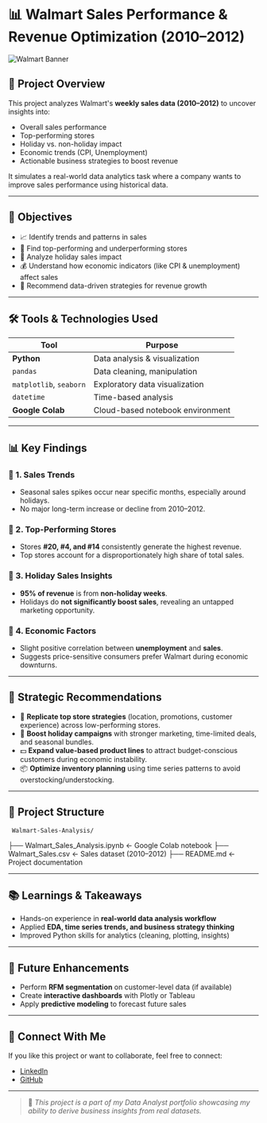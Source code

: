 # 📊 Walmart Sales Performance & Revenue Optimization (2010–2012)

![Walmart Banner](https://upload.wikimedia.org/wikipedia/commons/thumb/c/ca/Walmart_logo.svg/2560px-Walmart_logo.svg.png)

## 🧭 Project Overview

This project analyzes Walmart's **weekly sales data (2010–2012)** to uncover insights into:

- Overall sales performance  
- Top-performing stores  
- Holiday vs. non-holiday impact  
- Economic trends (CPI, Unemployment)  
- Actionable business strategies to boost revenue  

It simulates a real-world data analytics task where a company wants to improve sales performance using historical data.

---

## 🎯 Objectives

- 📈 Identify trends and patterns in sales  
- 🏪 Find top-performing and underperforming stores  
- 📅 Analyze holiday sales impact  
- 💰 Understand how economic indicators (like CPI & unemployment) affect sales  
- 📌 Recommend data-driven strategies for revenue growth

---

## 🛠️ Tools & Technologies Used

| Tool | Purpose |
|------|---------|
| **Python** | Data analysis & visualization |
| `pandas` | Data cleaning, manipulation |
| `matplotlib`, `seaborn` | Exploratory data visualization |
| `datetime` | Time-based analysis |
| **Google Colab** | Cloud-based notebook environment |

---

## 📊 Key Findings

### 🔹 1. Sales Trends
- Seasonal sales spikes occur near specific months, especially around holidays.
- No major long-term increase or decline from 2010–2012.

### 🔹 2. Top-Performing Stores
- Stores **#20, #4, and #14** consistently generate the highest revenue.
- Top stores account for a disproportionately high share of total sales.

### 🔹 3. Holiday Sales Insights
- **95% of revenue** is from **non-holiday weeks**.
- Holidays do **not significantly boost sales**, revealing an untapped marketing opportunity.

### 🔹 4. Economic Factors
- Slight positive correlation between **unemployment** and **sales**.
- Suggests price-sensitive consumers prefer Walmart during economic downturns.

---

## 📌 Strategic Recommendations

- 🎯 **Replicate top store strategies** (location, promotions, customer experience) across low-performing stores.
- 🎁 **Boost holiday campaigns** with stronger marketing, time-limited deals, and seasonal bundles.
- 💵 **Expand value-based product lines** to attract budget-conscious customers during economic instability.
- 📦 **Optimize inventory planning** using time series patterns to avoid overstocking/understocking.

---

## 📁 Project Structure

     Walmart-Sales-Analysis/
├── Walmart_Sales_Analysis.ipynb ← Google Colab notebook
├── Walmart_Sales.csv ← Sales dataset (2010–2012)
├── README.md ← Project documentation

---

## 📚 Learnings & Takeaways

- Hands-on experience in **real-world data analysis workflow**
- Applied **EDA, time series trends, and business strategy thinking**
- Improved Python skills for analytics (cleaning, plotting, insights)

---

## 🚀 Future Enhancements

- Perform **RFM segmentation** on customer-level data (if available)
- Create **interactive dashboards** with Plotly or Tableau
- Apply **predictive modeling** to forecast future sales

---

## 🔗 Connect With Me

If you like this project or want to collaborate, feel free to connect:

- [LinkedIn](https://linkedin.com/in/abhijeetroy9)
- [GitHub](https://github.com/atlassandx90)

---

> 📌 *This project is a part of my Data Analyst portfolio showcasing my ability to derive business insights from real datasets.*

